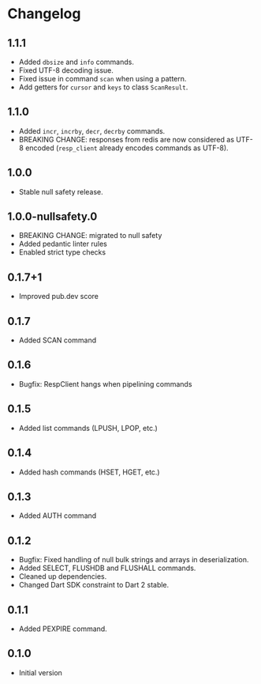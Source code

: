 # Changelog

## 1.1.1

- Added `dbsize` and `info` commands.
- Fixed UTF-8 decoding issue.
- Fixed issue in command `scan` when using a pattern.
- Add getters for `cursor` and `keys` to class `ScanResult`.

## 1.1.0

- Added `incr`, `incrby`, `decr`, `decrby` commands.
- BREAKING CHANGE: responses from redis are now considered as UTF-8 encoded (`resp_client` already encodes commands as UTF-8). 

## 1.0.0

- Stable null safety release.

## 1.0.0-nullsafety.0

- BREAKING CHANGE: migrated to null safety
- Added pedantic linter rules
- Enabled strict type checks

## 0.1.7+1

- Improved pub.dev score

## 0.1.7

- Added SCAN command

## 0.1.6

- Bugfix: RespClient hangs when pipelining commands

## 0.1.5

- Added list commands (LPUSH, LPOP, etc.)

## 0.1.4

- Added hash commands (HSET, HGET, etc.)

## 0.1.3

- Added AUTH command

## 0.1.2

- Bugfix: Fixed handling of null bulk strings and arrays in deserialization.
- Added SELECT, FLUSHDB and FLUSHALL commands.
- Cleaned up dependencies.
- Changed Dart SDK constraint to Dart 2 stable. 

## 0.1.1

- Added PEXPIRE command. 

## 0.1.0

- Initial version
